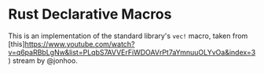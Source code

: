 # Rust Declarative Macros
This is an implementation of the standard library's `vec!` macro, taken from [this]https://www.youtube.com/watch?v=q6paRBbLgNw&list=PLqbS7AVVErFiWDOAVrPt7aYmnuuOLYvOa&index=3) stream by @jonhoo.